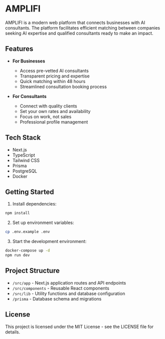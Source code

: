 # AMPLIFI

AMPLIFI is a modern web platform that connects businesses with AI consultants. The platform facilitates efficient matching between companies seeking AI expertise and qualified consultants ready to make an impact.

## Features

- **For Businesses**
  - Access pre-vetted AI consultants
  - Transparent pricing and expertise
  - Quick matching within 48 hours
  - Streamlined consultation booking process

- **For Consultants**
  - Connect with quality clients
  - Set your own rates and availability
  - Focus on work, not sales
  - Professional profile management

## Tech Stack

- Next.js
- TypeScript
- Tailwind CSS
- Prisma
- PostgreSQL
- Docker

## Getting Started

1. Install dependencies:
```bash
npm install
```

2. Set up environment variables:
```bash
cp .env.example .env
```

3. Start the development environment:
```bash
docker-compose up -d
npm run dev
```

## Project Structure

- `/src/app` - Next.js application routes and API endpoints
- `/src/components` - Reusable React components
- `/src/lib` - Utility functions and database configuration
- `/prisma` - Database schema and migrations

## License

This project is licensed under the MIT License - see the LICENSE file for details.
